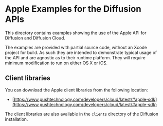 # Apple Examples for the Diffusion APIs

This directory contains examples showing the use of the Apple API for Diffusion and Diffusion Cloud.

The examples are provided with partial source code, without an Xcode project for build.
As such they are intended to demonstrate typical usage of the API and are agnostic as to their
runtime platform. They will require minimum modification to run on either OS X or iOS.


## Client libraries

You can download the Apple client libraries from the following location:

*   [https://www.pushtechnology.com/developers/cloud/latest/#apple-sdk](https://www.pushtechnology.com/developers/cloud/latest/#apple-sdk)

The client libraries are also available in the `clients` directory of the Diffusion installation.
